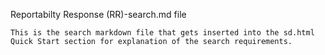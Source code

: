 Reportabilty Response (RR)-search.md file

    This is the search markdown file that gets inserted into the sd.html Quick Start section for explanation of the search requirements.
    